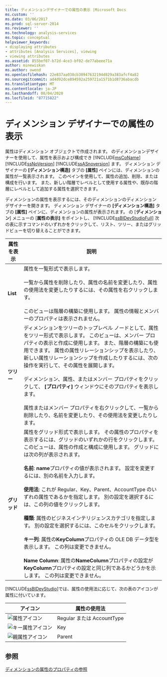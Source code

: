 ```yaml
---
title: ディメンションデザイナーでの属性の表示 |Microsoft Docs
ms.custom: ''
ms.date: 03/06/2017
ms.prod: sql-server-2014
ms.reviewer: ''
ms.technology: analysis-services
ms.topic: conceptual
helpviewer_keywords:
- displaying attributes
- attributes [Analysis Services], viewing
- viewing attributes
ms.assetid: 855bef07-b72d-4ce3-bf02-de77abeee71a
author: minewiskan
ms.author: owend
ms.openlocfilehash: 22e837aa038cb30947632194d829a383afcf4a82
ms.sourcegitcommit: ad4d92dce894592a259721a1571b1d8736abacdb
ms.translationtype: MT
ms.contentlocale: ja-JP
ms.lasthandoff: 08/04/2020
ms.locfileid: "87715822"
---
```

# <a name="view-attributes-in-dimension-designer"></a>ディメンション デザイナーでの属性の表示
  属性はディメンション オブジェクトで作成されます。 のディメンションデザイナーを使用して、属性を表示および構成でき [!INCLUDE[msCoName](../../includes/msconame-md.md)] [!INCLUDE[ssNoVersion](../../includes/ssnoversion-md.md)] [!INCLUDE[ssASnoversion](../../includes/ssasnoversion-md.md)] ます。 ディメンション デザイナーの **[ディメンション構造]** タブの **[属性]** ペインには、ディメンションの属性が一覧表示されます。 このペインを使用して、属性の追加、削除、または構成を行います。 また、新しい階層でレベルとして使用する属性や、既存の階層にレベルとして追加する属性を選択できます。

 ディメンションの属性を表示するには、そのディメンションのディメンション デザイナーを開きます。 ディメンション デザイナーの **[ディメンション構造]** タブの **[属性]**  ペインに、ディメンションの属性が表示されます。 の [**ディメンション**] メニューの [**属性の表示]** をポイントし、 [!INCLUDE[ssBIDevStudioFull](../../includes/ssbidevstudiofull-md.md)] 次の表に示すコマンドのいずれかをクリックして、リスト、ツリー、またはグリッドビューを切り替えることができます。

|属性を表示|説明|
|------------------------|-----------------|
|**List**|属性を一覧形式で表示します。<br /><br /> 一覧から属性を削除したり、属性の名前を変更したり、属性の使用法を変更したりするには、その属性を右クリックします。<br /><br /> このビューは階層の構築に使用します。 属性の情報とメンバーのプロパティは表示されません。|
|**ツリー**|ディメンションをツリーのトップレベル ノードとして、属性をツリー形式で表示します。 このビューは、メンバー プロパティの表示と作成に使用します。 また、階層の構築にも使用できます。 属性の属性リレーションシップを表示したり、新しい属性リレーションシップを作成したりするには、次の操作を実行して、その属性を展開します。<br /><br /> ディメンション、属性、またはメンバー プロパティをクリックして、 **[プロパティ]** ウィンドウにそのプロパティを表示します。<br /><br /> 属性またはメンバー プロパティを右クリックして、一覧から削除したり、名前を変更したり、その使用法を変更したりします。|
|**グリッド**|属性をグリッド形式で表示します。 その属性のプロパティを表示するには、グリッドのいずれかの行をクリックします。  このビューは、属性の作成と構成に使用します。 グリッドには次の列が表示されます。<br /><br /> **名前**: **name**プロパティの値が表示されます。 設定を変更するには、別の名前を入力します。<br /><br /> **使用法**: これが Regular、Key、Parent、AccountType のいずれの属性であるかを指定します。 別の設定を選択するには、この列の値をクリックします。<br /><br /> **種類**: 属性のビジネスインテリジェンスカテゴリを指定します。 別の設定を選択するには、このセルをクリックします。<br /><br /> **キー列**: 属性の**KeyColumn**プロパティの OLE DB データ型を表示します。 この列は変更できません。<br /><br /> **Name Column**: 属性の**NameColumn**プロパティの設定が**KeyColumn**プロパティの設定と同じ列であるかどうかを示します。 この列は変更できません。|

 [!INCLUDE[ssBIDevStudio](../../includes/ssbidevstudio-md.md)]では、属性の使用法に応じて、次の表のアイコンが属性に付いています。

|アイコン|属性の使用法|
|----------|---------------------|
|![属性アイコン](../media/as-icon-attribute.gif "属性アイコン")|Regular または AccountType|
|![キー属性アイコン](../media/as-icon-key-attribute.gif "キー属性アイコン")|Key|
|![親属性アイコン](../media/as-icon-parent-attribute.gif "親属性アイコン")|Parent|

## <a name="see-also"></a>参照
 [ディメンションの属性のプロパティの参照](dimension-attribute-properties-reference.md)


